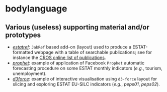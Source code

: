 bodylanguage
============

Various (useless) supporting material and/or prototypes
---

* [_estatref_](estatref): `JabRef` based add-on (layout) used to produce a ESTAT-formatted webpage with a table of searchable publications; see for instance the [CROS online list of publications](https://ec.europa.eu/eurostat/cros/content/publications-basis-eurostat-microdata_en).
* [_prophet_](prophet): example of application of Facebook `Prophet` automatic forecasting procedure on some ESTAT monthly indicators (_e.g._, tourism, unemployment).
* [_d3force_](d3force): example of interactive visualisation using `d3-force` layout for slicing and exploring ESTAT EU-SILC indicators (_e.g._, _peps01_, _peps02_).
